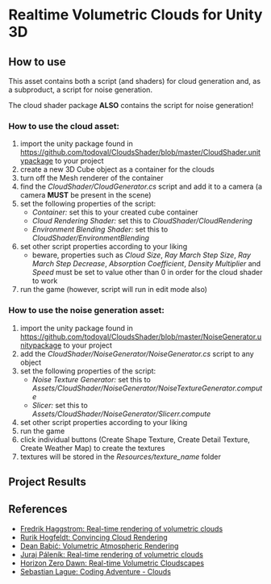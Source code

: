 # Realtime Volumetric Clouds for Unity 3D
## How to use

This asset contains both a script (and shaders) for cloud generation and, as a subproduct, a script for noise generation.

The cloud shader package **ALSO** contains the script for noise generation!

### How to use the cloud asset: 
1. import the unity package found in https://github.com/todoval/CloudsShader/blob/master/CloudShader.unitypackage to your project
2. create a new 3D Cube object as a container for the clouds
3. turn off the Mesh renderer of the container
4. find the *CloudShader/CloudGenerator.cs* script and add it to a camera (a camera **MUST** be present in the scene)
5. set the following properties of the script:
   - *Container:* set this to your created cube container
   - *Cloud Rendering Shader:* set this to *CloudShader/CloudRendering*
   - *Environment Blending Shader:* set this to *CloudShader/EnvironmentBlending*
6. set other script properties according to your liking
   - beware, properties such as *Cloud Size*, *Ray March Step Size*, *Ray March Step Decrease*, *Absorption Coefficient*, *Density Multiplier* and *Speed* must be set to value other than 0 in order for the cloud shader to work 
7. run the game (however, script will run in edit mode also)

### How to use the noise generation asset:
1. import the unity package found in https://github.com/todoval/CloudsShader/blob/master/NoiseGenerator.unitypackage to your project
1. add the *CloudShader/NoiseGenerator/NoiseGenerator.cs* script to any object
2. set the following properties of the script:
   - *Noise Texture Generator:* set this to *Assets/CloudShader/NoiseGenerator/NoiseTextureGenerator.compute*
   - *Slicer:* set this to *Assets/CloudShader/NoiseGenerator/Slicerr.compute*
3. set other script properties according to your liking
4. run the game
5. click individual buttons (Create Shape Texture, Create Detail Texture, Create Weather Map) to create the textures
6. textures will be stored in the *Resources/texture_name* folder

## Project Results


## References
- [Fredrik Haggstrom: Real-time rendering of volumetric clouds](http://www.diva-portal.org/smash/record.jsf?pid=diva2%3A1223894&dswid=-5880)
- [Rurik Hogfeldt: Convincing Cloud Rendering](https://odr.chalmers.se/handle/20.500.12380/241770)
- [Dean Babić: Volumetric Atmospheric Rendering](https://bib.irb.hr/datoteka/949019.Final_0036470256_56.pdf)
- [Juraj Páleník: Real-time rendering of volumetric clouds](https://is.muni.cz/th/d099f/thesis.pdf)
- [Horizon Zero Dawn: Real-time Volumetric Cloudscapes](https://www.guerrilla-games.com/read/the-real-time-volumetric-cloudscapes-of-horizon-zero-dawn)
- [Sebastian Lague: Coding Adventure - Clouds](https://www.youtube.com/watch?v=4QOcCGI6xOU&t=624s)
